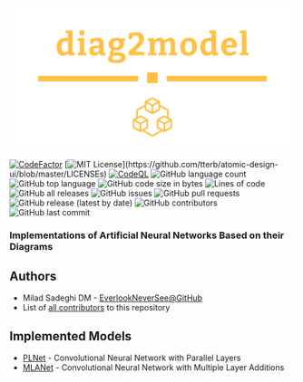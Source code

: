 ![](logo.png)

[![CodeFactor](https://www.codefactor.io/repository/github/everlookneversee/diag2model/badge)](https://www.codefactor.io/repository/github/everlookneversee/diag2model)
[![MIT License](https://img.shields.io/apm/l/atomic-design-ui.svg?)](https://github.com/tterb/atomic-design-ui/blob/master/LICENSEs)
[![CodeQL](https://github.com/EverLookNeverSee/diag2model/actions/workflows/codeql-analysis.yml/badge.svg)](https://github.com/EverLookNeverSee/diag2model/actions/workflows/codeql-analysis.yml)
![GitHub language count](https://img.shields.io/github/languages/count/EverLookNeverSee/diag2model)
![GitHub top language](https://img.shields.io/github/languages/top/EverLookNeverSee/diag2model)
![GitHub code size in bytes](https://img.shields.io/github/languages/code-size/EverLookNeverSee/diag2model)
![Lines of code](https://img.shields.io/tokei/lines/github/EverLookNeverSee/diag2model)
![GitHub all releases](https://img.shields.io/github/downloads/EverLookNeverSee/diag2model/total)
![GitHub issues](https://img.shields.io/github/issues-raw/EverLookNeverSee/diag2model)
![GitHub pull requests](https://img.shields.io/github/issues-pr-raw/EverLookNeverSee/diag2model)
![GitHub release (latest by date)](https://img.shields.io/github/v/release/EverLookNeverSee/diag2model)
![GitHub contributors](https://img.shields.io/github/contributors/EverLookNeverSee/diag2model)
![GitHub last commit](https://img.shields.io/github/last-commit/EverLookNeverSee/diag2model)

### Implementations of Artificial Neural Networks Based on their Diagrams

## Authors
* Milad Sadeghi DM - [EverlookNeverSee@GitHub](https://github.com/EverLookNeverSee)
* List of [all contributors](https://github.com/EverLookNeverSee/diag2model/graphs/contributors) to this repository

## Implemented Models
* [PLNet](all/pl_net.py) - Convolutional Neural Network with Parallel Layers
* [MLANet](all/mla_net.py) - Convolutional Neural Network with Multiple Layer Additions
